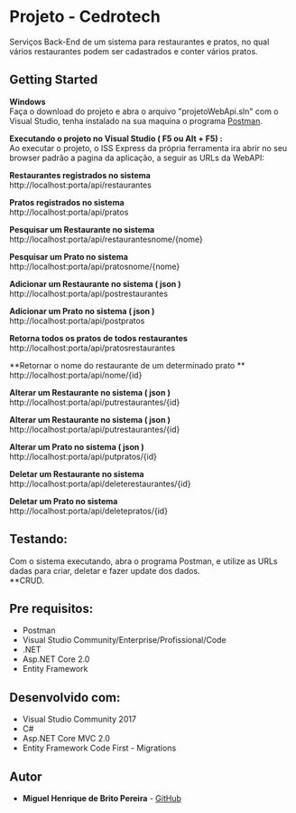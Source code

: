 # Projeto - Cedrotech

Serviços Back-End de um sistema para restaurantes e pratos, no qual vários restaurantes podem ser cadastrados e conter vários pratos.

## Getting Started

**Windows**<br />
Faça o download do projeto e abra o arquivo "projetoWebApi.sln" com o Visual Studio, tenha instalado na sua maquina o programa [Postman](https://www.getpostman.com/).

**Executando o projeto no Visual Studio ( F5 ou Alt + F5) :**<br />
Ao executar o projeto, o ISS Express da própria ferramenta ira abrir no seu browser padrão a pagina da aplicação, a seguir as URLs da WebAPI:

**Restaurantes registrados no sistema**<br />
http://localhost:porta/api/restaurantes

**Pratos registrados no sistema**<br />
http://localhost:porta/api/pratos

**Pesquisar um Restaurante no sistema**<br />
http://localhost:porta/api/restaurantesnome/{nome}

**Pesquisar um Prato no sistema**<br />
http://localhost:porta/api/pratosnome/{nome}

**Adicionar  um Restaurante no sistema ( json )**<br />
http://localhost:porta/api/postrestaurantes

**Adicionar um Prato no sistema ( json )**<br />
http://localhost:porta/api/postpratos

**Retorna todos os pratos de todos restaurantes**<br />
http://localhost:porta/api/pratosrestaurantes

**Retornar o nome do restaurante de um determinado prato **<br />
http://localhost:porta/api/nome/{id}

**Alterar um Restaurante no sistema ( json )**<br />
http://localhost:porta/api/putrestaurantes/{id}

**Alterar um Restaurante no sistema ( json )**<br />
http://localhost:porta/api/putrestaurantes/{id}

**Alterar um Prato no sistema ( json )**<br />
http://localhost:porta/api/putpratos/{id}

**Deletar um Restaurante no sistema**<br />
http://localhost:porta/api/deleterestaurantes/{id}

**Deletar um Prato no sistema**<br />
http://localhost:porta/api/deletepratos/{id}

## Testando:
Com o sistema executando, abra o programa Postman, e utilize as URLs dadas para criar, deletar e fazer update dos dados.<br />
**CRUD.

## Pre requisitos:
*  Postman <br /> 
*  Visual Studio Community/Enterprise/Profissional/Code<br />
*  .NET <br />
*  Asp.NET Core 2.0 <br />
*  Entity Framework <br />

## Desenvolvido com:
*  Visual Studio Community 2017 <br /> 
*  C# <br />
*  Asp.NET Core MVC 2.0 <br />
*  Entity Framework Code First - Migrations <br />

## Autor
* **Miguel Henrique de Brito Pereira** - [GitHub](https://github.com/miguelhbrito)

